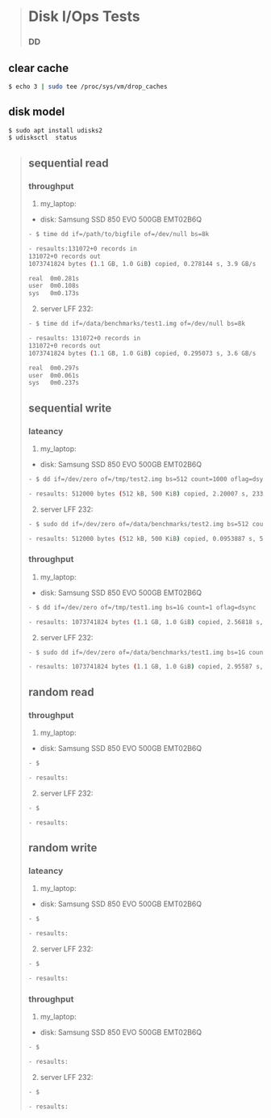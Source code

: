 > # Disk I/Ops Tests
> ### DD
## clear cache
```bash 
$ echo 3 | sudo tee /proc/sys/vm/drop_caches
```
## disk model
```bash 
$ sudo apt install udisks2
$ udisksctl  status
```
> ## sequential read 
> ### throughput
> 1. my_laptop:
> - disk: Samsung SSD 850 EVO 500GB EMT02B6Q
> ```bash
> - $ time dd if=/path/to/bigfile of=/dev/null bs=8k
> ```
> ```bash
> - resaults:131072+0 records in
> 131072+0 records out
> 1073741824 bytes (1.1 GB, 1.0 GiB) copied, 0.278144 s, 3.9 GB/s
>
> real	0m0.281s
> user	0m0.108s
> sys	0m0.173s
> ```
> 2. server LFF 232:
> ```bash
> - $ time dd if=/data/benchmarks/test1.img of=/dev/null bs=8k
> ```
> ```bash
> - resaults: 131072+0 records in
> 131072+0 records out
> 1073741824 bytes (1.1 GB, 1.0 GiB) copied, 0.295073 s, 3.6 GB/s
>
> real	0m0.297s
> user	0m0.061s
> sys	0m0.237s
> ```
> ## sequential write
> ### lateancy
> 1. my_laptop:
> - disk: Samsung SSD 850 EVO 500GB EMT02B6Q
> ```bash
> - $ dd if=/dev/zero of=/tmp/test2.img bs=512 count=1000 oflag=dsync
> ```
> ```bash
> - resaults: 512000 bytes (512 kB, 500 KiB) copied, 2.20007 s, 233 kB/s
> ```
> 2. server LFF 232:
> ```bash
> - $ sudo dd if=/dev/zero of=/data/benchmarks/test2.img bs=512 count=1000 oflag=dsync
> ```
> ```bash
> - resaults: 512000 bytes (512 kB, 500 KiB) copied, 0.0953887 s, 5.4 MB/s
> ```
> ### throughput
> 1. my_laptop:
> - disk: Samsung SSD 850 EVO 500GB EMT02B6Q
> ```bash
> - $ dd if=/dev/zero of=/tmp/test1.img bs=1G count=1 oflag=dsync
> ```
> ```bash
> - resaults: 1073741824 bytes (1.1 GB, 1.0 GiB) copied, 2.56818 s, 418 MB/s
> ```
> 2. server LFF 232:
> ```bash
> - $ sudo dd if=/dev/zero of=/data/benchmarks/test1.img bs=1G count=1 oflag=dsync
> ```
> ```bash
> - resaults: 1073741824 bytes (1.1 GB, 1.0 GiB) copied, 2.95587 s, 363 MB/s
> ```
> ## random read 
> ### throughput
> 1. my_laptop:
> - disk: Samsung SSD 850 EVO 500GB EMT02B6Q
> ```bash
> - $
> ```
> ```bash
> - resaults:
> ```
> 2. server LFF 232:
> ```bash
> - $
> ```
> ```bash
> - resaults:
> ```
> ## random write
> ### lateancy
> 1. my_laptop:
> - disk: Samsung SSD 850 EVO 500GB EMT02B6Q
> ```bash
> - $
> ```
> ```bash
> - resaults:
> ```
> 2. server LFF 232:
> ```bash
> - $
> ```
> ```bash
> - resaults:
> ```
> ### throughput
> 1. my_laptop:
> - disk: Samsung SSD 850 EVO 500GB EMT02B6Q
> ```bash
> - $
> ```
> ```bash
> - resaults:
> ```
> 2. server LFF 232:
> ```bash
> - $
> ```
> ```bash
> - resaults:
> ```